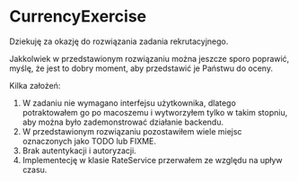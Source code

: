 # CurrencyExercise

Dziekuję za okazję do rozwiązania zadania rekrutacyjnego.

Jakkolwiek w przedstawionym rozwiązaniu można jeszcze sporo poprawić, myślę, że jest to dobry moment, aby przedstawić je 
Państwu do oceny.

Kilka założeń:
1. W zadaniu nie wymagano interfejsu użytkownika, dlatego potraktowałem go po macoszemu i wytworzyłem tylko w takim stopniu,
aby można było zademonstrować działanie backendu.
2. W przedstawionym rozwiązaniu pozostawiłem wiele miejsc oznaczonych jako TODO lub FIXME.
3. Brak autentykacji i autoryzacji. 
4. Implementecję w klasie RateService przerwałem ze względu na upływ czasu.
 
